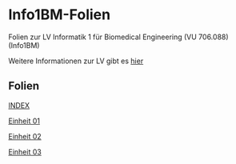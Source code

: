 # Info1BM-Folien
Folien zur LV Informatik 1 für Biomedical Engineering (VU 706.088) (Info1BM) 

Weitere Informationen zur LV gibt es [hier](https://palme.iicm.tugraz.at/wiki/Info1BM)

## Folien

[INDEX](https://flowolf.github.io/Info1BM-Folien)

[Einheit 01](https://flowolf.github.io/Info1BM-Folien/einheit_01.html)

[Einheit 02](https://flowolf.github.io/Info1BM-Folien/einheit_02.html)

[Einheit 03](https://flowolf.github.io/Info1BM-Folien/einheit_03.html)


